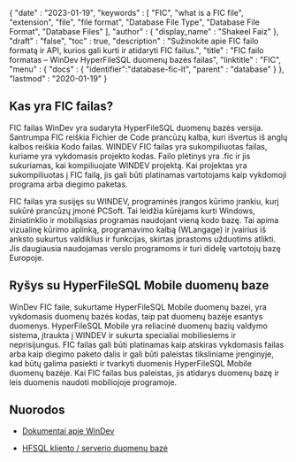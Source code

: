 {
  "date" : "2023-01-19",
  "keywords" : [ "FIC", "what is a FIC file", "extension", "file", "file format", "Database File Type", "Database File Format", "Database Files" ],
  "author" : {
    "display_name" : "Shakeel Faiz"
},
  "draft" : "false",
  "toc" : true,
  "description" : "Sužinokite apie FIC failo formatą ir API, kurios gali kurti ir atidaryti FIC failus.",
  "title" : "FIC failo formatas – WinDev HyperFileSQL duomenų bazės failas",
  "linktitle" : "FIC",
  "menu" : {
    "docs" : {
      "identifier":"database-fic-lt",
      "parent" : "database"
}
},
  "lastmod" : "2020-01-19"
}

## Kas yra FIC failas?

FIC failas WinDev yra sudaryta HyperFileSQL duomenų bazės versija. Santrumpa FIC reiškia Fichier de Code prancūzų kalba, kuri išvertus iš anglų kalbos reiškia Kodo failas. WINDEV FIC failas yra sukompiliuotas failas, kuriame yra vykdomasis projekto kodas. Failo plėtinys yra .fic ir jis sukuriamas, kai kompiliuojate WINDEV projektą. Kai projektas yra sukompiliuotas į FIC failą, jis gali būti platinamas vartotojams kaip vykdomoji programa arba diegimo paketas.

FIC failas yra susijęs su WINDEV, programinės įrangos kūrimo įrankiu, kurį sukūrė prancūzų įmonė PCSoft. Tai leidžia kūrėjams kurti Windows, žiniatinklio ir mobiliąsias programas naudojant vieną kodo bazę. Tai apima vizualinę kūrimo aplinką, programavimo kalbą (WLangage) ir įvairius iš anksto sukurtus valdiklius ir funkcijas, skirtas įprastoms užduotims atlikti. Jis daugiausia naudojamas verslo programoms ir turi didelę vartotojų bazę Europoje.

## Ryšys su HyperFileSQL Mobile duomenų baze

WinDev FIC faile, sukurtame HyperFileSQL Mobile duomenų bazei, yra vykdomasis duomenų bazės kodas, taip pat duomenų bazėje esantys duomenys. HyperFileSQL Mobile yra reliacinė duomenų bazių valdymo sistema, įtraukta į WINDEV ir sukurta specialiai mobiliesiems ir neprisijungus. FIC failas gali būti platinamas kaip atskiras vykdomasis failas arba kaip diegimo paketo dalis ir gali būti paleistas tiksliniame įrenginyje, kad būtų galima pasiekti ir tvarkyti duomenis HyperFileSQL Mobile duomenų bazėje. Kai FIC failas bus paleistas, jis atidarys duomenų bazę ir leis duomenis naudoti mobiliojoje programoje.

## Nuorodos
* [Dokumentai apie WinDev](https://windev.com/pcsoft/documentations.html)

* [HFSQL kliento / serverio duomenų bazė](https://help.windev.com/?1000017310&name=hfsql_clientserver_database_recommendations_about_security)


